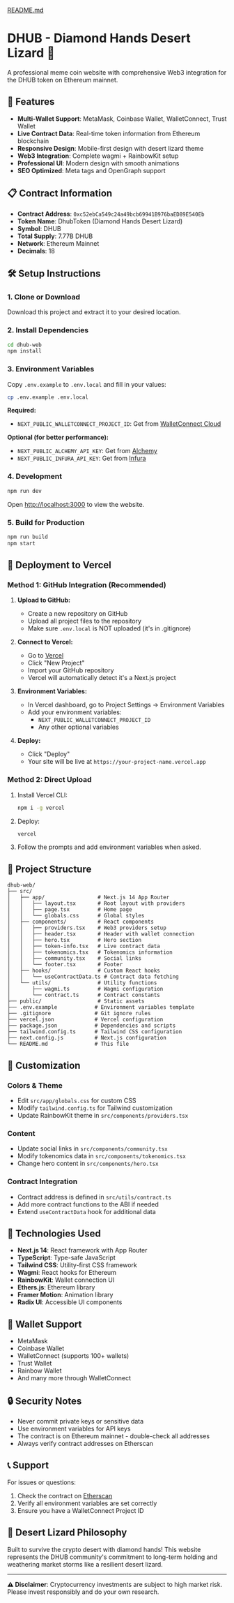 [README.md](https://github.com/user-attachments/files/21555053/README.md)

# DHUB - Diamond Hands Desert Lizard 🦎

A professional meme coin website with comprehensive Web3 integration for the DHUB token on Ethereum mainnet.

## 🚀 Features

- **Multi-Wallet Support**: MetaMask, Coinbase Wallet, WalletConnect, Trust Wallet
- **Live Contract Data**: Real-time token information from Ethereum blockchain
- **Responsive Design**: Mobile-first design with desert lizard theme
- **Web3 Integration**: Complete wagmi + RainbowKit setup
- **Professional UI**: Modern design with smooth animations
- **SEO Optimized**: Meta tags and OpenGraph support

## 📋 Contract Information

- **Contract Address**: `0xc52ebCa549c24a49bcb69941B976baED89E540Eb`
- **Token Name**: DhubToken (Diamond Hands Desert Lizard)
- **Symbol**: DHUB
- **Total Supply**: 7.77B DHUB
- **Network**: Ethereum Mainnet
- **Decimals**: 18

## 🛠️ Setup Instructions

### 1. Clone or Download

Download this project and extract it to your desired location.

### 2. Install Dependencies

```bash
cd dhub-web
npm install
```

### 3. Environment Variables

Copy `.env.example` to `.env.local` and fill in your values:

```bash
cp .env.example .env.local
```

**Required:**
- `NEXT_PUBLIC_WALLETCONNECT_PROJECT_ID`: Get from [WalletConnect Cloud](https://cloud.walletconnect.com)

**Optional (for better performance):**
- `NEXT_PUBLIC_ALCHEMY_API_KEY`: Get from [Alchemy](https://www.alchemy.com)
- `NEXT_PUBLIC_INFURA_API_KEY`: Get from [Infura](https://infura.io)

### 4. Development

```bash
npm run dev
```

Open [http://localhost:3000](http://localhost:3000) to view the website.

### 5. Build for Production

```bash
npm run build
npm start
```

## 🚀 Deployment to Vercel

### Method 1: GitHub Integration (Recommended)

1. **Upload to GitHub:**
   - Create a new repository on GitHub
   - Upload all project files to the repository
   - Make sure `.env.local` is NOT uploaded (it's in .gitignore)

2. **Connect to Vercel:**
   - Go to [Vercel](https://vercel.com)
   - Click "New Project"
   - Import your GitHub repository
   - Vercel will automatically detect it's a Next.js project

3. **Environment Variables:**
   - In Vercel dashboard, go to Project Settings → Environment Variables
   - Add your environment variables:
     - `NEXT_PUBLIC_WALLETCONNECT_PROJECT_ID`
     - Any other optional variables

4. **Deploy:**
   - Click "Deploy"
   - Your site will be live at `https://your-project-name.vercel.app`

### Method 2: Direct Upload

1. Install Vercel CLI:
   ```bash
   npm i -g vercel
   ```

2. Deploy:
   ```bash
   vercel
   ```

3. Follow the prompts and add environment variables when asked.

## 📁 Project Structure

```
dhub-web/
├── src/
│   ├── app/                 # Next.js 14 App Router
│   │   ├── layout.tsx       # Root layout with providers
│   │   ├── page.tsx         # Home page
│   │   └── globals.css      # Global styles
│   ├── components/          # React components
│   │   ├── providers.tsx    # Web3 providers setup
│   │   ├── header.tsx       # Header with wallet connection
│   │   ├── hero.tsx         # Hero section
│   │   ├── token-info.tsx   # Live contract data
│   │   ├── tokenomics.tsx   # Tokenomics information
│   │   ├── community.tsx    # Social links
│   │   └── footer.tsx       # Footer
│   ├── hooks/               # Custom React hooks
│   │   └── useContractData.ts # Contract data fetching
│   └── utils/               # Utility functions
│       ├── wagmi.ts         # Wagmi configuration
│       └── contract.ts      # Contract constants
├── public/                  # Static assets
├── .env.example            # Environment variables template
├── .gitignore              # Git ignore rules
├── vercel.json             # Vercel configuration
├── package.json            # Dependencies and scripts
├── tailwind.config.ts      # Tailwind CSS configuration
├── next.config.js          # Next.js configuration
└── README.md               # This file
```

## 🎨 Customization

### Colors & Theme
- Edit `src/app/globals.css` for custom CSS
- Modify `tailwind.config.ts` for Tailwind customization
- Update RainbowKit theme in `src/components/providers.tsx`

### Content
- Update social links in `src/components/community.tsx`
- Modify tokenomics data in `src/components/tokenomics.tsx`
- Change hero content in `src/components/hero.tsx`

### Contract Integration
- Contract address is defined in `src/utils/contract.ts`
- Add more contract functions to the ABI if needed
- Extend `useContractData` hook for additional data

## 🔧 Technologies Used

- **Next.js 14**: React framework with App Router
- **TypeScript**: Type-safe JavaScript
- **Tailwind CSS**: Utility-first CSS framework
- **Wagmi**: React hooks for Ethereum
- **RainbowKit**: Wallet connection UI
- **Ethers.js**: Ethereum library
- **Framer Motion**: Animation library
- **Radix UI**: Accessible UI components

## 📱 Wallet Support

- MetaMask
- Coinbase Wallet
- WalletConnect (supports 100+ wallets)
- Trust Wallet
- Rainbow Wallet
- And many more through WalletConnect

## 🔒 Security Notes

- Never commit private keys or sensitive data
- Use environment variables for API keys
- The contract is on Ethereum mainnet - double-check all addresses
- Always verify contract addresses on Etherscan

## 📞 Support

For issues or questions:
1. Check the contract on [Etherscan](https://etherscan.io/address/0xc52ebCa549c24a49bcb69941B976baED89E540Eb)
2. Verify all environment variables are set correctly
3. Ensure you have a WalletConnect Project ID

## 🦎 Desert Lizard Philosophy

Built to survive the crypto desert with diamond hands! This website represents the DHUB community's commitment to long-term holding and weathering market storms like a resilient desert lizard.

---

**⚠️ Disclaimer**: Cryptocurrency investments are subject to high market risk. Please invest responsibly and do your own research.
